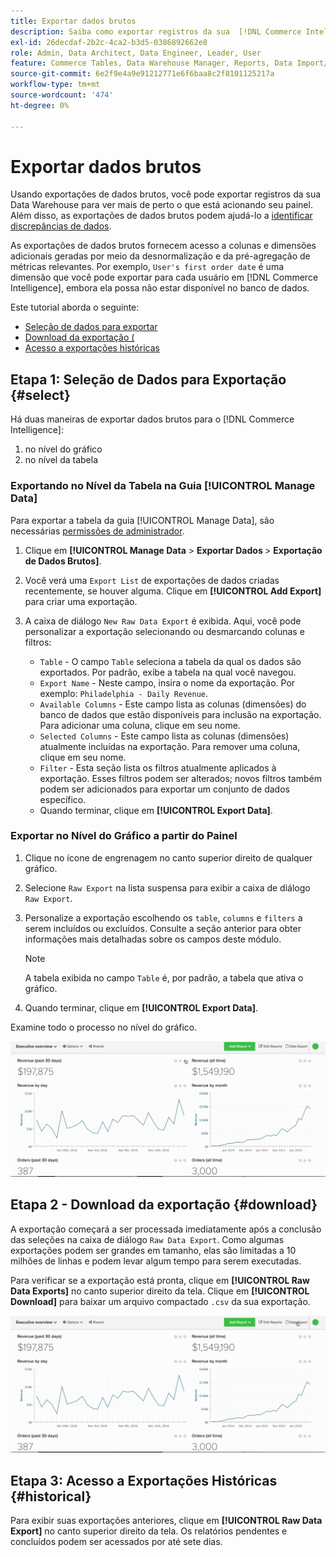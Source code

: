 ```yaml
---
title: Exportar dados brutos
description: Saiba como exportar registros da sua  [!DNL Commerce Intelligence] Data Warehouse para obter uma visão mais detalhada do que está acionando seu painel.
exl-id: 26decdaf-2b2c-4ca2-b3d5-0386892662e8
role: Admin, Data Architect, Data Engineer, Leader, User
feature: Commerce Tables, Data Warehouse Manager, Reports, Data Import/Export
source-git-commit: 6e2f9e4a9e91212771e6f6baa8c2f8101125217a
workflow-type: tm+mt
source-wordcount: '474'
ht-degree: 0%

---
```


# Exportar dados brutos

Usando exportações de dados brutos, você pode exportar registros da sua Data Warehouse para ver mais de perto o que está acionando seu painel. Além disso, as exportações de dados brutos podem ajudá-lo a [identificar discrepâncias de dados](https://experienceleague.adobe.com/docs/commerce-knowledge-base/kb/troubleshooting/miscellaneous/using-data-exports-to-pinpoint-discrepancies.html).

As exportações de dados brutos fornecem acesso a colunas e dimensões adicionais geradas por meio da desnormalização e da pré-agregação de métricas relevantes. Por exemplo, `User's first order date` é uma dimensão que você pode exportar para cada usuário em [!DNL Commerce Intelligence], embora ela possa não estar disponível no banco de dados.

Este tutorial aborda o seguinte:

* [Seleção de dados para exportar](#select)
* [Download da exportação (](#download)
* [Acesso a exportações históricas](#historical)

## Etapa 1: Seleção de Dados para Exportação {#select}

Há duas maneiras de exportar dados brutos para o [!DNL Commerce Intelligence]:

1. no nível do gráfico
1. no nível da tabela

### Exportando no Nível da Tabela na Guia [!UICONTROL Manage Data]

Para exportar a tabela da guia [!UICONTROL Manage Data], são necessárias [permissões de administrador](../administrator/user-management/user-management.md).

1. Clique em **[!UICONTROL Manage Data** > **&#x200B; Exportar Dados &#x200B;**> **Exportação de Dados Brutos]**.
1. Você verá uma `Export List` de exportações de dados criadas recentemente, se houver alguma. Clique em **[!UICONTROL Add Export]** para criar uma exportação.
1. A caixa de diálogo `New Raw Data Export` é exibida. Aqui, você pode personalizar a exportação selecionando ou desmarcando colunas e filtros:

   * `Table` - O campo `Table` seleciona a tabela da qual os dados são exportados. Por padrão, exibe a tabela na qual você navegou.
   * `Export Name` - Neste campo, insira o nome da exportação. Por exemplo: `Philadelphia - Daily Revenue`.
   * `Available Columns` - Este campo lista as colunas (dimensões) do banco de dados que estão disponíveis para inclusão na exportação. Para adicionar uma coluna, clique em seu nome.
   * `Selected Columns` - Este campo lista as colunas (dimensões) atualmente incluídas na exportação. Para remover uma coluna, clique em seu nome.
   * `Filter` - Esta seção lista os filtros atualmente aplicados à exportação. Esses filtros podem ser alterados; novos filtros também podem ser adicionados para exportar um conjunto de dados específico.
   * Quando terminar, clique em **[!UICONTROL Export Data]**.

### Exportar no Nível do Gráfico a partir do Painel

1. Clique no ícone de engrenagem no canto superior direito de qualquer gráfico.

1. Selecione `Raw Export` na lista suspensa para exibir a caixa de diálogo `Raw Export`.

1. Personalize a exportação escolhendo os `table`, `columns` e `filters` a serem incluídos ou excluídos. Consulte a seção anterior para obter informações mais detalhadas sobre os campos deste módulo.

   >[!NOTE]
   >
   >A tabela exibida no campo `Table` é, por padrão, a tabela que ativa o gráfico.

1. Quando terminar, clique em **[!UICONTROL Export Data]**.

Examine todo o processo no nível do gráfico.

![](../assets/Chart-level_export.gif)

## Etapa 2 - Download da exportação {#download}

A exportação começará a ser processada imediatamente após a conclusão das seleções na caixa de diálogo `Raw Data Export`. Como algumas exportações podem ser grandes em tamanho, elas são limitadas a 10 milhões de linhas e podem levar algum tempo para serem executadas.

Para verificar se a exportação está pronta, clique em **[!UICONTROL Raw Data Exports]** no canto superior direito da tela. Clique em **[!UICONTROL Download]** para baixar um arquivo compactado `.csv` da sua exportação.

![](../assets/Downloading_export.gif)

## Etapa 3: Acesso a Exportações Históricas {#historical}

Para exibir suas exportações anteriores, clique em **[!UICONTROL Raw Data Export]** no canto superior direito da tela. Os relatórios pendentes e concluídos podem ser acessados por até sete dias.
